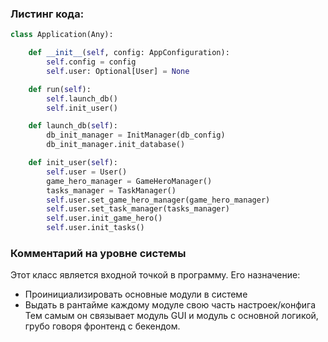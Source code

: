 ### Листинг кода:
```python
class Application(Any):

    def __init__(self, config: AppConfiguration):
        self.config = config
        self.user: Optional[User] = None

    def run(self):
        self.launch_db()
        self.init_user()

    def launch_db(self):
        db_init_manager = InitManager(db_config)
        db_init_manager.init_database()

    def init_user(self):
        self.user = User()
        game_hero_manager = GameHeroManager()
        tasks_manager = TaskManager()
        self.user.set_game_hero_manager(game_hero_manager)
        self.user.set_task_manager(tasks_manager)
        self.user.init_game_hero()
        self.user.init_tasks()


```
### Комментарий на уровне системы

Этот класс является входной точкой в программу. Его назначение:
- Проинициализировать основные модули в системе
- Выдать в рантайме каждому модуле свою часть настроек/конфига
Тем самым он связывает модуль GUI и модуль с основной логикой, грубо говоря фронтенд с бекендом.